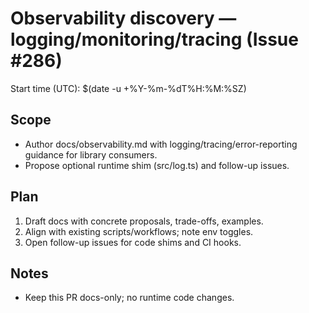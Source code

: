# Observability discovery — logging/monitoring/tracing (Issue #286)

Start time (UTC): $(date -u +%Y-%m-%dT%H:%M:%SZ)

## Scope
- Author docs/observability.md with logging/tracing/error-reporting guidance for library consumers.
- Propose optional runtime shim (src/log.ts) and follow-up issues.

## Plan
1. Draft docs with concrete proposals, trade-offs, examples.
2. Align with existing scripts/workflows; note env toggles.
3. Open follow-up issues for code shims and CI hooks.

## Notes
- Keep this PR docs-only; no runtime code changes.
